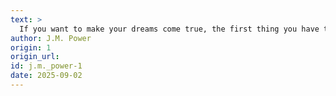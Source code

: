 ```yaml
---
text: >
  If you want to make your dreams come true, the first thing you have to do is wake up.
author: J.M. Power
origin: 1
origin_url:
id: j.m._power-1
date: 2025-09-02 
---
```

